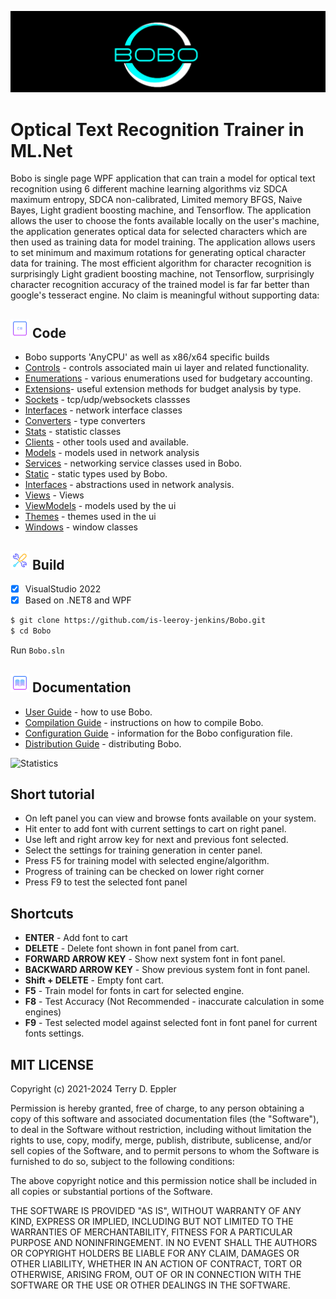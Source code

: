 ![](https://github.com/is-leeroy-jenkins/Bobo/blob/master/Machine/Resources/Assets/GitHubImages/Bobo.png)

# Optical Text Recognition Trainer in ML.Net

Bobo is single page WPF application that can train a model for optical text recognition using 6 different machine learning algorithms viz SDCA maximum entropy, SDCA non-calibrated, Limited memory BFGS, Naive Bayes, Light gradient boosting machine, and Tensorflow. The application allows the user to choose the fonts available locally on the user's machine, the application generates optical data for selected characters which are then used as training data for model training. The application allows users to set minimum and maximum rotations for generating optical character data for training.
The most efficient algorithm for character recognition is surprisingly Light gradient boosting machine, not Tensorflow, surprisingly character recognition accuracy of the trained model is far far better than google's tesseract engine. No claim is meaningful without supporting data:


## ![](https://github.com/is-leeroy-jenkins/Bobo/blob/master/Machine/Resources/Assets/GitHubImages/csharp.png) Code

- Bobo supports 'AnyCPU' as well as x86/x64 specific builds
- [Controls](https://github.com/is-leeroy-jenkins/Bobo/blob/master/Machine/UI/Controls) - controls associated main ui layer and related functionality.
- [Enumerations](https://github.com/is-leeroy-jenkins/Bobo/blob/master/Machine/Enumerations) - various enumerations used for budgetary accounting.
- [Extensions](https://github.com/is-leeroy-jenkins/Bobo/blob/master/Machine/Extensions)- useful extension methods for budget analysis by type.
- [Sockets](https://github.com/is-leeroy-jenkins/Bobo/blob/master/Machine/Network/Sockets) - tcp/udp/websockets classses
- [Interfaces](https://github.com/is-leeroy-jenkins/Bobo/blob/master/Machine/Network/Sockets) - network interface classes
- [Converters](https://github.com/is-leeroy-jenkins/Bobo/blob/master/Machine/Network/Converters) - type converters 
- [Stats](https://github.com/is-leeroy-jenkins/Bobo/blob/master/Machine/Network/Stats) - statistic classes 
- [Clients](https://github.com/is-leeroy-jenkins/Bobo/blob/master/Machine/Clients) - other tools used and available.
- [Models](https://github.com/is-leeroy-jenkins/Bobo/blob/master/Machine/Network/Models) - models used in network analysis
- [Services](https://github.com/is-leeroy-jenkins/Bobo/blob/master/Machine/Services) - networking service classes used in Bobo.
- [Static](https://github.com/is-leeroy-jenkins/Bobo/blob/master/Machine/Static) - static types used by Bobo.
- [Interfaces](https://github.com/is-leeroy-jenkins/Bobo/blob/master/Machine/Network/Interfaces) - abstractions used in network analysis.
- [Views](https://github.com/is-leeroy-jenkins/Bobo/blob/master/Machine/UI/Views) - Views
- [ViewModels](https://github.com/is-leeroy-jenkins/Bobo/blob/master/Machine/UI/ViewModels) - models used by the ui
- [Themes](https://github.com/is-leeroy-jenkins/Bobo/blob/master/Machine/UI/Themes) - themes used in the ui
- [Windows](https://github.com/is-leeroy-jenkins/Bobo/blob/master/Machine/UI/Windows) - window classes

## ![](https://github.com/is-leeroy-jenkins/Bobo/blob/master/Machine/Resources/Assets/GitHubImages/tools.png) Build

- [x] VisualStudio 2022
- [x] Based on .NET8 and WPF

```bash
$ git clone https://github.com/is-leeroy-jenkins/Bobo.git
$ cd Bobo
```
Run `Bobo.sln`


## ![](https://github.com/is-leeroy-jenkins/Bobo/blob/master/Machine/Resources/Assets/GitHubImages/documentation.png) Documentation

- [User Guide](Resources/Github/Users.md) - how to use Bobo.
- [Compilation Guide](Resources/Github/Compilation.md) - instructions on how to compile Bobo.
- [Configuration Guide](Resources/Github/Configuration.md) - information for the Bobo configuration file. 
- [Distribution Guide](Resources/Github/Distribution.md) -  distributing Bobo.


![Statistics](https://i.ibb.co/rHScR48/Accuracy.png "Accuracy")

## Short tutorial
* On left panel you can view and browse fonts available on your system. 
* Hit enter to add font with current settings to cart on right panel.
* Use left and right arrow key for next and previous font selected.
* Select the settings for training generation in center panel.
* Press F5 for training model with selected engine/algorithm. 
* Progress of training can be checked on lower right corner
* Press F9 to test the selected font panel


## Shortcuts 
* **ENTER** - Add font to cart
* **DELETE** - Delete font shown in font panel from cart.
* **FORWARD ARROW KEY** - Show next system font in font panel.
* **BACKWARD ARROW KEY** - Show previous system font in font panel.
* **Shift + DELETE** - Empty font cart.
* **F5** - Train model for fonts in cart for selected engine.
* **F8** - Test Accuracy (Not Recommended - inaccurate calculation in some engines)
* **F9** - Test selected model against selected font in font panel for current fonts settings.

## MIT LICENSE

Copyright (c) 2021-2024 Terry D. Eppler

Permission is hereby granted, free of charge, to any person obtaining a copy of this software and associated documentation files (the "Software"), to deal in the Software without restriction, including without limitation the rights to use, copy, modify, merge, publish, distribute, sublicense, and/or sell copies of the Software, and to permit persons to whom the Software is furnished to do so, subject to the following conditions:

The above copyright notice and this permission notice shall be included in all copies or substantial portions of the Software.

THE SOFTWARE IS PROVIDED "AS IS", WITHOUT WARRANTY OF ANY KIND, EXPRESS OR IMPLIED, INCLUDING BUT NOT LIMITED TO THE WARRANTIES OF MERCHANTABILITY, FITNESS FOR A PARTICULAR PURPOSE AND NONINFRINGEMENT. IN NO EVENT SHALL THE AUTHORS OR COPYRIGHT HOLDERS BE LIABLE FOR ANY CLAIM, DAMAGES OR OTHER LIABILITY, WHETHER IN AN ACTION OF CONTRACT, TORT OR OTHERWISE, ARISING FROM, OUT OF OR IN CONNECTION WITH THE SOFTWARE OR THE USE OR OTHER DEALINGS IN THE SOFTWARE.
